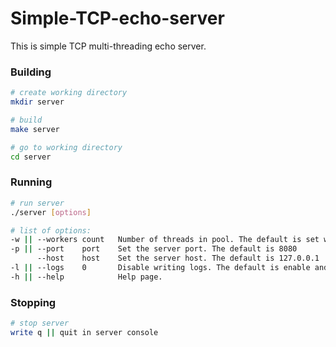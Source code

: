 # Simple-TCP-echo-server
This is simple TCP multi-threading echo server.

### Building
``` bash
# create working directory
mkdir server

# build
make server

# go to working directory
cd server
```

### Running
``` bash
# run server
./server [options]

# list of options:
-w || --workers count   Number of threads in pool. The default is set with std::thread::hardware_concurrency()
-p || --port    port    Set the server port. The default is 8080
      --host    host    Set the server host. The default is 127.0.0.1
-l || --logs    0       Disable writing logs. The default is enable and writing to logs.txt.
-h || --help            Help page.
```

### Stopping
``` bash
# stop server
write q || quit in server console
```

